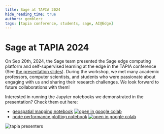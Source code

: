 ```yaml
---
title: Sage at TAPIA 2024
hide_reading_time: true
authors: gemblerz
tags: [tapia conference, students, sage, AI@Edge]
---
```


# Sage at TAPIA 2024


On Sep 20th, 2024, the Sage team presented the Sage edge computing platform and self-supervised learning at the edge in the TAPIA conference (See [the presentation slides](workshop-pdfs/TAPIA-sep-2024.pdf)). During the workshop, we met many academic professors, computer scientists, and students who were passionate about engaging with us and sharing their research challenges. We look forward to future collaborations with them!

Interested in running the Jupyter notebooks we demonstrated in the presentation?  Check them out here:

- [geospatial mapping notebook](https://github.com/sagecontinuum/sage-data-client/blob/main/examples/contrib/geospatial_mapping_example_v2.ipynb) [![open in google colab](https://colab.research.google.com/assets/colab-badge.svg)](https://colab.research.google.com/github/sagecontinuum/sage-data-client/blob/main/examples/contrib/geospatial_mapping_example_v2.ipynb)
- [node performance plotting notebook](https://github.com/waggle-sensor/edge-scheduler/blob/main/scripts/analysis/analyze_node_performance.ipynb) [![open in google colab](https://colab.research.google.com/assets/colab-badge.svg)](https://colab.research.google.com/github/waggle-sensor/edge-scheduler/blob/main/scripts/analysis/analyze_node_performance.ipynb)

![tapia presenters](img/tapia2024/tapia-presenters.jpg)
